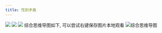 ```yaml
---
title: 性别矛盾
---
```

![](https://img.gejiba.com/images/65f8a7ddb18567c926af3c93c3da34a1.png)
![](https://img.gejiba.com/images/4cd09c067cce6180701ad5d86484e669.png)
![](https://img.gejiba.com/images/3f745f8f53696758da445d732e299888.png)
综合思维导图如下, 可以尝试右键保存图片本地观看
![综合思维导图](https://img.gejiba.com/images/3c37c7b9a285747a1ad33bb8759f6159.png)